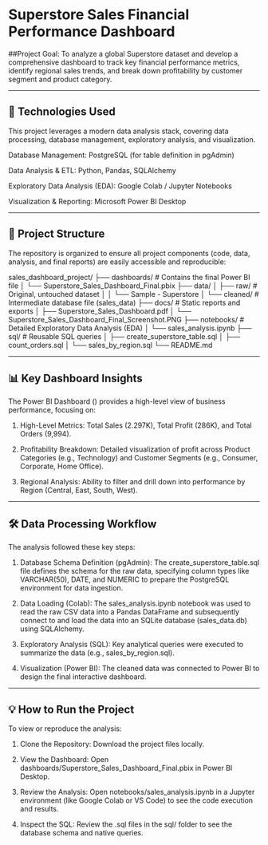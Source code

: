 # Superstore Sales Financial Performance Dashboard

##Project Goal: To analyze a global Superstore dataset and develop a comprehensive dashboard to track key financial performance metrics, identify regional sales trends, and break down profitability by customer segment and product category.

---

## 🚀 Technologies Used
This project leverages a modern data analysis stack, covering data processing, database management, exploratory analysis, and visualization.

Database Management: PostgreSQL (for table definition in pgAdmin)

Data Analysis & ETL: Python, Pandas, SQLAlchemy

Exploratory Data Analysis (EDA): Google Colab / Jupyter Notebooks

Visualization & Reporting: Microsoft Power BI Desktop

---


## 📁 Project Structure
The repository is organized to ensure all project components (code, data, analysis, and final reports) are easily accessible and reproducible:

sales_dashboard_project/
├── dashboards/                  # Contains the final Power BI file
│   └── Superstore_Sales_Dashboard_Final.pbix
├── data/
│   ├── raw/                     # Original, untouched dataset
│   │   └── Sample - Superstore
│   └── cleaned/                 # Intermediate database file (sales_data)
├── docs/                        # Static reports and exports
│   ├── Superstore_Sales_Dashboard.pdf
│   └── Superstore_Sales_Dashboard_Final_Screenshot.PNG
├── notebooks/                   # Detailed Exploratory Data Analysis (EDA)
│   └── sales_analysis.ipynb
├── sql/                         # Reusable SQL queries
│   ├── create_superstore_table.sql
│   ├── count_orders.sql
│   └── sales_by_region.sql
└── README.md

---

## 📊 Key Dashboard Insights
The Power BI Dashboard () provides a high-level view of business performance, focusing on:

1. High-Level Metrics: Total Sales (2.297K), Total Profit (286K), and Total Orders (9,994).

2. Profitability Breakdown: Detailed visualization of profit across Product Categories (e.g., Technology) and Customer Segments (e.g., Consumer, Corporate, Home Office).

3. Regional Analysis: Ability to filter and drill down into performance by Region (Central, East, South, West).

---


## 🛠️ Data Processing Workflow
The analysis followed these key steps:

1. Database Schema Definition (pgAdmin): The create_superstore_table.sql file defines the schema for the raw data, specifying column types like VARCHAR(50), DATE, and NUMERIC to prepare the PostgreSQL environment for data ingestion.

2. Data Loading (Colab): The sales_analysis.ipynb notebook was used to read the raw CSV data into a Pandas DataFrame and subsequently connect to and load the data into an SQLite database (sales_data.db) using SQLAlchemy.

3. Exploratory Analysis (SQL): Key analytical queries were executed to summarize the data (e.g., sales_by_region.sql).

4. Visualization (Power BI): The cleaned data was connected to Power BI to design the final interactive dashboard.

---


## 💡 How to Run the Project
To view or reproduce the analysis:

1. Clone the Repository: Download the project files locally.

2. View the Dashboard: Open dashboards/Superstore_Sales_Dashboard_Final.pbix in Power BI Desktop.

3. Review the Analysis: Open notebooks/sales_analysis.ipynb in a Jupyter environment (like Google Colab or VS Code) to see the code execution and results.

4. Inspect the SQL: Review the .sql files in the sql/ folder to see the database schema and native queries.